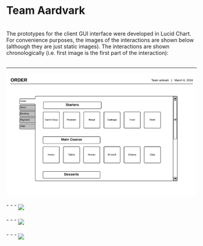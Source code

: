 # Team Aardvark
<br>
The prototypes for the client GUI interface were developed in Lucid Chart. For convenience purposes, the images of the interactions are shown below (although they are just static images). The interactions are shown chronologically (i.e. first image is the first part of the interaction):
<br><br>

- - -
<img align="middle" src="assets/images/gui_prototypes/order_tab_1.png">
<br><br>
- - -
<img align="middle" src="assets/images/gui_prototypes/order_tab_2.png">
<br><br>
- - -
<img align="middle" src="assets/images/gui_prototypes/order_tab_3.png">
<br><br>
- - -
<img align="middle" src="assets/images/gui_prototypes/order_tab_4.png">
<br><br>
